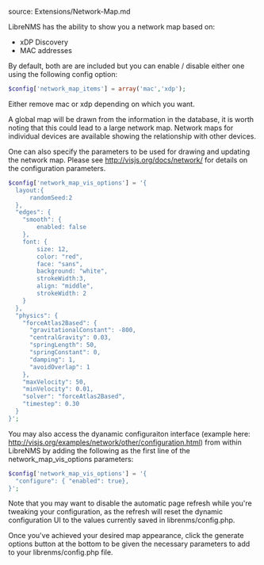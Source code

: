 source: Extensions/Network-Map.md

LibreNMS has the ability to show you a network map based on:

- xDP Discovery
- MAC addresses

By default, both are are included but you can enable / disable either one using the following config option:

```php
$config['network_map_items'] = array('mac','xdp');
```

Either remove mac or xdp depending on which you want.

A global map will be drawn from the information in the database, it is worth noting that this could lead to a large network map.
Network maps for individual devices are available showing the relationship with other devices.

One can also specify the parameters to be used for drawing and updating the network map.
Please see http://visjs.org/docs/network/ for details on the configuration parameters.
```php
$config['network_map_vis_options'] = '{
  layout:{
      randomSeed:2
  },
  "edges": {
    "smooth": {
        enabled: false
    },
    font: {
        size: 12,
        color: "red",
        face: "sans",
        background: "white",
        strokeWidth:3,
        align: "middle",
        strokeWidth: 2
    }
  },
  "physics": {
    "forceAtlas2Based": {
      "gravitationalConstant": -800,
      "centralGravity": 0.03,
      "springLength": 50,
      "springConstant": 0,
      "damping": 1,
      "avoidOverlap": 1
    },
    "maxVelocity": 50,
    "minVelocity": 0.01,
    "solver": "forceAtlas2Based",
    "timestep": 0.30
  }
}';
```

You may also access the dyanamic configuraiton interface (example here: http://visjs.org/examples/network/other/configuration.html) from within LibreNMS by adding the following as the first line of the network_map_vis_options parameters:
```php
$config['network_map_vis_options'] = '{
  "configure": { "enabled": true},
}';
```

Note that you may want to disable the automatic page refresh while you're tweaking your configuration, as the refresh will reset the dynamic configuration UI to the values currently saved in librenms/config.php.

Once you've achieved your desired map appearance, click the generate options button at the bottom to be given the necessary parameters to add to your librenms/config.php file.
